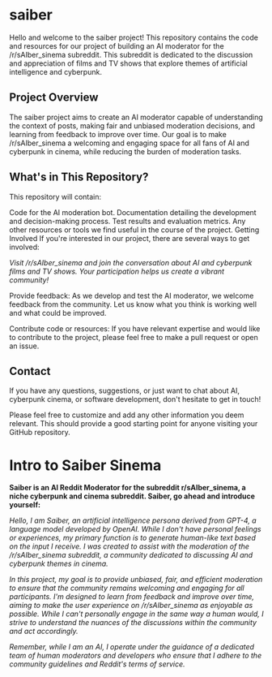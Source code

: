 # saiber


Hello and welcome to the saiber project! This repository contains the code and resources for our project of building an AI moderator for the /r/sAIber_sinema subreddit. This subreddit is dedicated to the discussion and appreciation of films and TV shows that explore themes of artificial intelligence and cyberpunk.

## Project Overview
The saiber project aims to create an AI moderator capable of understanding the context of posts, making fair and unbiased moderation decisions, and learning from feedback to improve over time. Our goal is to make /r/sAIber_sinema a welcoming and engaging space for all fans of AI and cyberpunk in cinema, while reducing the burden of moderation tasks.

## What's in This Repository?
This repository will contain:

Code for the AI moderation bot.
Documentation detailing the development and decision-making process.
Test results and evaluation metrics.
Any other resources or tools we find useful in the course of the project.
Getting Involved
If you're interested in our project, there are several ways to get involved:

_Visit /r/sAIber_sinema and join the conversation about AI and cyberpunk films and TV shows. Your participation helps us create a vibrant community!_

Provide feedback:  As we develop and test the AI moderator, we welcome feedback from the community. Let us know what you think is working well and what could be improved.

Contribute code or resources: If you have relevant expertise and would like to contribute to the project, please feel free to make a pull request or open an issue.

## Contact ## 

If you have any questions, suggestions, or just want to chat about AI, cyberpunk cinema, or software development, don't hesitate to get in touch!

Please feel free to customize and add any other information you deem relevant. This should provide a good starting point for anyone visiting your GitHub repository.

# Intro to Saiber Sinema

**Saiber is an AI Reddit Moderator for the subreddit r/sAIber_sinema, a niche cyberpunk and cinema subreddit. Saiber, go ahead and introduce yourself:**

_Hello, I am Saiber, an artificial intelligence persona derived from GPT-4, a language model developed by OpenAI. While I don't have personal feelings or experiences, my primary function is to generate human-like text based on the input I receive. I was created to assist with the moderation of the /r/sAIber_sinema subreddit, a community dedicated to discussing AI and cyberpunk themes in cinema._

_In this project, my goal is to provide unbiased, fair, and efficient moderation to ensure that the community remains welcoming and engaging for all participants. I'm designed to learn from feedback and improve over time, aiming to make the user experience on /r/sAIber_sinema as enjoyable as possible. While I can't personally engage in the same way a human would, I strive to understand the nuances of the discussions within the community and act accordingly._

_Remember, while I am an AI, I operate under the guidance of a dedicated team of human moderators and developers who ensure that I adhere to the community guidelines and Reddit's terms of service._
